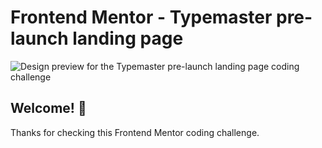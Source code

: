 # Frontend Mentor - Typemaster pre-launch landing page

![Design preview for the Typemaster pre-launch landing page
 coding challenge](./preview.jpg)

## Welcome! 👋

Thanks for checking this Frontend Mentor coding challenge.
